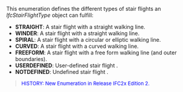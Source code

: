 ﻿This enumeration defines the different types of stair flights an _IfcStairFlightType_ object can fulfill:

* **STRAIGHT**: A stair flight with a straight walking line. 
* **WINDER**: A stair flight with a straight walking line.
* **SPIRAL**: A stair flight with a circular or elliptic walking line.
* **CURVED**: A stair flight with a curved walking line.
* **FREEFORM**: A stair flight with a free form walking line (and outer boundaries).
* **USERDEFINED**: User-defined stair flight .
* **NOTDEFINED**: Undefined stair flight .

> <font color="#0000FF" size="-1"> HISTORY: New Enumeration in
		Release IFC2x Edition 2. </font>
